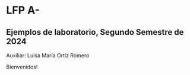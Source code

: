 # LFP A-
## Ejemplos de laboratorio, Segundo Semestre de 2024

Auxiliar: Luisa María Ortíz Romero

Bienvenidos!
